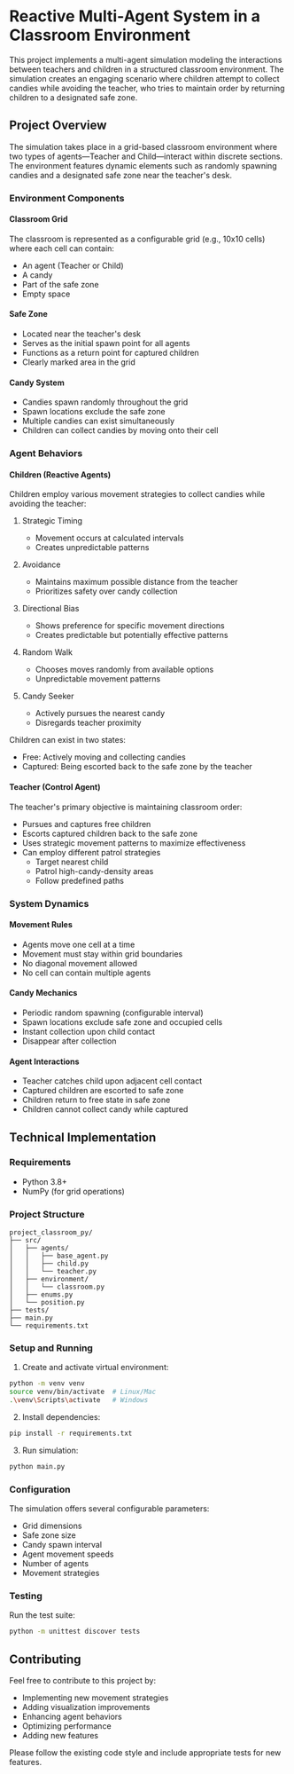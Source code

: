 # Reactive Multi-Agent System in a Classroom Environment

This project implements a multi-agent simulation modeling the interactions between teachers and children in a structured classroom environment. The simulation creates an engaging scenario where children attempt to collect candies while avoiding the teacher, who tries to maintain order by returning children to a designated safe zone.

## Project Overview

The simulation takes place in a grid-based classroom environment where two types of agents—Teacher and Child—interact within discrete sections. The environment features dynamic elements such as randomly spawning candies and a designated safe zone near the teacher's desk.

### Environment Components

#### Classroom Grid
The classroom is represented as a configurable grid (e.g., 10x10 cells) where each cell can contain:
- An agent (Teacher or Child)
- A candy
- Part of the safe zone
- Empty space

#### Safe Zone
- Located near the teacher's desk
- Serves as the initial spawn point for all agents
- Functions as a return point for captured children
- Clearly marked area in the grid

#### Candy System
- Candies spawn randomly throughout the grid
- Spawn locations exclude the safe zone
- Multiple candies can exist simultaneously
- Children can collect candies by moving onto their cell

### Agent Behaviors

#### Children (Reactive Agents)
Children employ various movement strategies to collect candies while avoiding the teacher:

1. Strategic Timing
   - Movement occurs at calculated intervals
   - Creates unpredictable patterns

2. Avoidance
   - Maintains maximum possible distance from the teacher
   - Prioritizes safety over candy collection

3. Directional Bias
   - Shows preference for specific movement directions
   - Creates predictable but potentially effective patterns

4. Random Walk
   - Chooses moves randomly from available options
   - Unpredictable movement patterns

5. Candy Seeker
   - Actively pursues the nearest candy
   - Disregards teacher proximity

Children can exist in two states:
- Free: Actively moving and collecting candies
- Captured: Being escorted back to the safe zone by the teacher

#### Teacher (Control Agent)
The teacher's primary objective is maintaining classroom order:
- Pursues and captures free children
- Escorts captured children back to the safe zone
- Uses strategic movement patterns to maximize effectiveness
- Can employ different patrol strategies
  - Target nearest child
  - Patrol high-candy-density areas
  - Follow predefined paths

### System Dynamics

#### Movement Rules
- Agents move one cell at a time
- Movement must stay within grid boundaries
- No diagonal movement allowed
- No cell can contain multiple agents

#### Candy Mechanics
- Periodic random spawning (configurable interval)
- Spawn locations exclude safe zone and occupied cells
- Instant collection upon child contact
- Disappear after collection

#### Agent Interactions
- Teacher catches child upon adjacent cell contact
- Captured children are escorted to safe zone
- Children return to free state in safe zone
- Children cannot collect candy while captured

## Technical Implementation

### Requirements
- Python 3.8+
- NumPy (for grid operations)

### Project Structure
```
project_classroom_py/
├── src/
│   ├── agents/
│   │   ├── base_agent.py
│   │   ├── child.py
│   │   └── teacher.py
│   ├── environment/
│   │   └── classroom.py
│   ├── enums.py
│   └── position.py
├── tests/
├── main.py
└── requirements.txt
```

### Setup and Running

1. Create and activate virtual environment:
```bash
python -m venv venv
source venv/bin/activate  # Linux/Mac
.\venv\Scripts\activate   # Windows
```

2. Install dependencies:
```bash
pip install -r requirements.txt
```

3. Run simulation:
```bash
python main.py
```

### Configuration
The simulation offers several configurable parameters:
- Grid dimensions
- Safe zone size
- Candy spawn interval
- Agent movement speeds
- Number of agents
- Movement strategies

### Testing
Run the test suite:
```bash
python -m unittest discover tests
```

## Contributing

Feel free to contribute to this project by:
- Implementing new movement strategies
- Adding visualization improvements
- Enhancing agent behaviors
- Optimizing performance
- Adding new features

Please follow the existing code style and include appropriate tests for new features.
